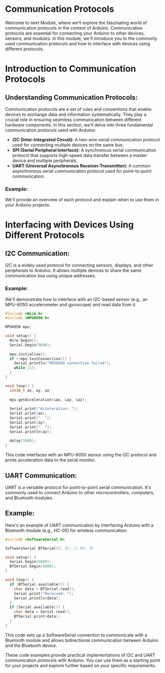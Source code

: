 # Communication Protocols

Welcome to next Module, where we'll explore the fascinating world of communication protocols in the context of Arduino. Communication protocols are essential for connecting your Arduino to other devices, sensors, and modules. In this module, we'll introduce you to the commonly used communication protocols and how to interface with devices using different protocols.

# Introduction to Communication Protocols

## Understanding Communication Protocols:

Communication protocols are a set of rules and conventions that enable devices to exchange data and information systematically. They play a crucial role in ensuring seamless communication between different hardware components. In this section, we'll delve into three fundamental communication protocols used with Arduino:
+ **I2C (Inter-Integrated Circuit):** A two-wire serial communication protocol used for connecting multiple devices on the same bus.
+ **SPI (Serial Peripheral Interface):** A synchronous serial communication protocol that supports high-speed data transfer between a master device and multiple peripherals.
+ **UART (Universal Asynchronous Receiver-Transmitter):** A common asynchronous serial communication protocol used for point-to-point communication.
  
### Example:

We'll provide an overview of each protocol and explain when to use them in your Arduino projects.

# Interfacing with Devices Using Different Protocols
## I2C Communication:
I2C is a widely used protocol for connecting sensors, displays, and other peripherals to Arduino. It allows multiple devices to share the same communication bus using unique addresses.

### Example:
We'll demonstrate how to interface with an I2C-based sensor (e.g., an MPU-6050 accelerometer and gyroscope) and read data from it.

```cpp
#include <Wire.h>
#include <MPU6050.h>

MPU6050 mpu;

void setup() {
  Wire.begin();
  Serial.begin(9600);
  
  mpu.initialize();
  if (!mpu.testConnection()) {
    Serial.println("MPU6050 connection failed");
    while (1);
  }
}

void loop() {
  int16_t ax, ay, az;
  
  mpu.getAcceleration(&ax, &ay, &az);
  
  Serial.print("Acceleration: ");
  Serial.print(ax);
  Serial.print("  ");
  Serial.print(ay);
  Serial.print("  ");
  Serial.println(az);
  
  delay(1000);
}
```

This code interfaces with an MPU-6050 sensor using the I2C protocol and prints acceleration data to the serial monitor.

## UART Communication:
UART is a versatile protocol for point-to-point serial communication. It's commonly used to connect Arduino to other microcontrollers, computers, and Bluetooth modules.

## Example:
Here's an example of UART communication by interfacing Arduino with a Bluetooth module (e.g., HC-05) for wireless communication:

```cpp
#include <SoftwareSerial.h>

SoftwareSerial BTSerial(2, 3); // RX, TX

void setup() {
  Serial.begin(9600);
  BTSerial.begin(9600);
}

void loop() {
  if (BTSerial.available()) {
    char data = BTSerial.read();
    Serial.print("Received: ");
    Serial.println(data);
  }
  if (Serial.available()) {
    char data = Serial.read();
    BTSerial.print(data);
  }
}
```

This code sets up a SoftwareSerial connection to communicate with a Bluetooth module and allows bidirectional communication between Arduino and the Bluetooth device.

These code examples provide practical implementations of I2C and  UART communication protocols with Arduino. You can use them as a starting point for your projects and explore further based on your specific requirements.
